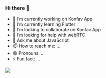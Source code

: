 ### Hi there 👋

<!--
**RitikSinha/RitikSinha** is a ✨ _special_ ✨ repository because its `README.md` (this file) appears on your GitHub profile.

Here are some ideas to get you started:
-->
- 🔭 I’m currently working on Konfav App
- 🌱 I’m currently learning Flutter
- 👯 I’m looking to collaborate on Konfav App
- 🤔 I’m looking for help with webRTC
- 💬 Ask me about JavaScript
- 📫 How to reach me: ...
- 😄 Pronouns: ...
- ⚡ Fun fact: ...


<img src="https://github-readme-stats.vercel.app/api?username=RitikSinha&&show_icons=true&theme=vue-dark">

